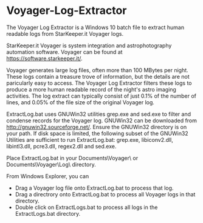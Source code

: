 # Voyager-Log-Extractor
The Voyager Log Extractor is a Windows 10 batch file to extract human readable logs from StarKeeper.it Voyager logs.

StarKeeper.it Voyager is system integration and astrophotography automation software.  Voyager can be found at https://software.starkeeper.it/.

Voyager generates large log files, often more than 100 MBytes per night.  These logs contain a treasure trove of information, but the details are not paricularly easy to access.  The Voyager Log Extractor filters these logs to produce a more human readable record of the night's astro imaging activities.  The log extract can typically consist of just 0.1% of the number of lines, and 0.05% of the file size of the original Voyager log.

ExtractLog.bat uses GNUWin32 utilities grep.exe and sed.exe to filter and condense records for the Voyager log.  GNUWin32 can be downloaded from http://gnuwin32.sourceforge.net/.  Ensure the GNUWin32 directory is on your path.  If disk space is limited, the following subset of the GNUWin32 Utilities are sufficient to run ExtractLog.bat:
grep.exe, libiconv2.dll, libintl3.dll, pcre3.dll, regex2.dll and sed.exe.

Place ExtractLog.bat in your Documents\Voyager\ or Documents\Voyager\Log\ directory.

From Windows Explorer, you can
*  Drag a Voyager log file onto ExtractLog.bat to process that log.
*  Drag a directrory onto ExtractLog.bat to process all Voyager logs in that directory.
*  Double click on ExtractLogs.bat to process all logs in the ExtractLogs.bat directory.
  

